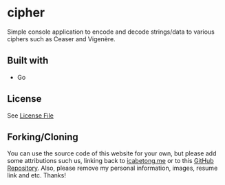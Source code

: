 # cipher

Simple console application to encode and decode strings/data to various ciphers such as Ceaser and Vigenère.

## Built with

- Go

## License

See [License File](https://www.github.com/icabetong/cipher/blob/main/LICENSE)

## Forking/Cloning

You can use the source code of this website for your own, but please add some attributions such us, linking back to [icabetong.me](https://www.icabetong.me) or to this [GitHub Repository](https://www.github.com/icabetong/cipher). Also, please remove my personal information, images, resume link and etc. Thanks!
